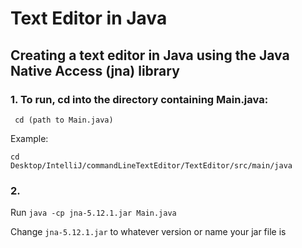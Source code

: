 # Text Editor in Java
## Creating a text editor in Java using the Java Native Access (jna) library

### 1. To run, cd into the directory containing Main.java: <br>
<code> cd (path to Main.java) </code> <br>

Example: <br>

<code>cd Desktop/IntelliJ/commandLineTextEditor/TextEditor/src/main/java </code>

### 2. 

Run <code>java -cp jna-5.12.1.jar Main.java</code>

Change <code>jna-5.12.1.jar</code> to whatever version or name your jar file is
